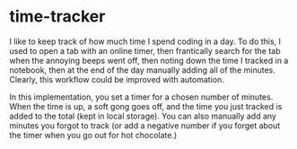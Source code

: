 # time-tracker
I like to keep track of how much time I spend coding in a day. To do this, I used to open a tab with an online timer, then frantically search for the tab when the annoying beeps went off, then noting down the time I tracked in a notebook, then at the end of the day manually adding all of the minutes. Clearly, this workflow could be improved with automation.

In this implementation, you set a timer for a chosen number of minutes. When the time is up, a soft gong goes off, and the time you just tracked is added to the total (kept in local storage). You can also manually add any minutes you forgot to track (or add a negative number if you forget about the timer when you go out for hot chocolate.)
